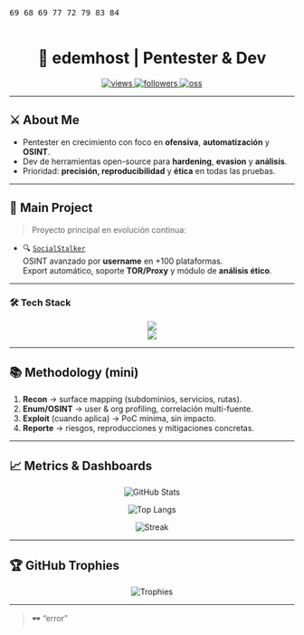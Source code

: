 <p align="center">
  <pre>
69 68 69 77 72 79 83 84
  </pre>
</p>

<h1 align="center">👾 edemhost | Pentester & Dev</h1>

<p align="center">
  <a href="https://github.com/edemhost">
    <img src="https://komarev.com/ghpvc/?username=edemhost&color=1f6feb&style=for-the-badge&label=PROFILE+VIEWS" alt="views" />
  </a>
  <a href="https://github.com/edemhost?tab=followers">
    <img src="https://img.shields.io/github/followers/edemhost?style=for-the-badge&color=1f6feb" alt="followers" />
  </a>
  <a href="https://github.com/edemhost?tab=repositories">
    <img src="https://img.shields.io/badge/OPEN%20SOURCE-ACTIVE-1f6feb?style=for-the-badge" alt="oss" />
  </a>
</p>

---

## ⚔️ About Me

- Pentester en crecimiento con foco en **ofensiva**, **automatización** y **OSINT**.  
- Dev de herramientas open-source para **hardening**, **evasion** y **análisis**.  
- Prioridad: **precisión, reproducibilidad** y **ética** en todas las pruebas.

---

## 🧪 Main Project

> Proyecto principal en evolución continua:

- 🔍 [`SocialStalker`](https://github.com/edemhost/socialstalker-showcase)  
  OSINT avanzado por **username** en +100 plataformas.  
  Export automático, soporte **TOR/Proxy** y módulo de **análisis ético**.

---

### 🛠 Tech Stack

<p align="center">
  <img src="https://skillicons.dev/icons?i=python,bash,powershell,javascript,html,css,docker,regex" /><br>
  <img src="https://skillicons.dev/icons?i=burpsuite,nmap,wireshark,metasploit" />
</p>

---

## 📚 Methodology (mini)

1. **Recon** → surface mapping (subdominios, servicios, rutas).  
2. **Enum/OSINT** → user & org profiling, correlación multi-fuente.  
3. **Exploit** (cuando aplica) → PoC mínima, sin impacto.  
4. **Reporte** → riesgos, reproducciones y mitigaciones concretas.  

---

## 📈 Metrics & Dashboards

<p align="center">
  <img src="https://github-readme-stats.vercel.app/api?username=edemhost&show_icons=true&theme=tokyonight&hide_border=true&rank_icon=github" alt="GitHub Stats" />
</p>

<p align="center">
  <img src="https://github-readme-stats.vercel.app/api/top-langs/?username=edemhost&layout=compact&theme=tokyonight&hide_border=true" alt="Top Langs" />
</p>

<p align="center">
  <img src="https://streak-stats.demolab.com?user=edemhost&theme=tokyonight&hide_border=true" alt="Streak" />
</p>

---

## 🏆 GitHub Trophies

<p align="center">
  <img src="https://github-profile-trophy.vercel.app/?username=edemhost&theme=onedark&margin-w=15&no-bg=true&no-frame=true" alt="Trophies" />
</p>

---

> 🕶️ “error”

